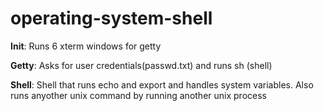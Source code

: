 # operating-system-shell

__Init__: Runs 6 xterm windows for getty

__Getty__: Asks for user credentials(passwd.txt) and runs sh (shell)

__Shell__: Shell that runs echo and export and handles system variables. Also runs anyother unix command by running another unix process
